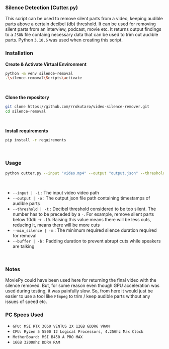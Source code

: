 ### Silence Detection (Cutter\.py)
This script can be used to remove silent parts from a video, keeping audible parts above a certain decibel (db) threshold. It can be used for removing silent parts from an interview, podcast, movie etc. It returns output findings to a `JSON` file containg necessary data that can be used to trim out audible parts. Python `3.10.6` was used when creating this script.
<br>

### Installation
**Create & Activate Virtual Environment**
```bash
python -m venv silence-removal
.\silence-removal\Scripts\activate
```
<br>

**Clone the repository**
```bash
git clone https://github.com/rrokutaro/video-silence-remover.git
cd silence-removal
```
<br>

**Install requirements**
```bash
pip install -r requirements
```
<br>

### Usage
```bash
python cutter.py --input "video.mp4" --output "output.json" --threshold -10 --min_silence 1 --buffer 0.5
```
<br>

- `--input | -i` : The input video video path
- `--output | -o` : The output json file path containing timestamps of audible parts
- `--threshold | -t` : Decibel threshold considered to be too silent. The number has to be preceded by a `-`. For example, remove silent parts below 10db -> `-10`. Raising this value means there will be less cuts, reducing it, means there will be more cuts
- `--min_silence | -m` : The minimum required silence duration required for removal
- `--buffer | -b` : Padding duration to prevent abrupt cuts while speakers are talking
<br>

### Notes
MoviePy could have been used here for returning the final video with the silence removed. But, for some reason even though GPU acceleration was used during testing, it was painfully slow. So, from here it would just be easier to use a tool like `Ffmpeg` to trim / keep audible parts without any issues of speed etc.
<br>

### PC Specs Used
- `GPU: MSI RTX 3060 VENTUS 2X 12GB GDDR6 VRAM`
- `CPU: Ryzen 5 5500 12 Logical Processors, 4.25Ghz Max Clock`
- `MotherBoard: MSI B450 A PRO MAX`
- `16GB 3200mhz DDR4 RAM`
